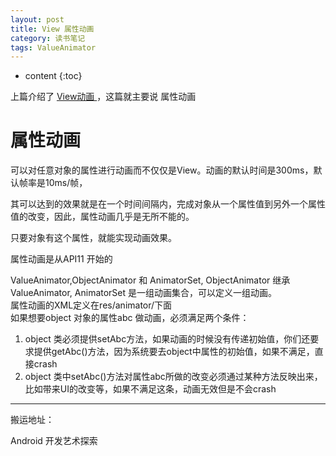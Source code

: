 ```yaml
---
layout: post
title: View 属性动画
category: 读书笔记
tags: ValueAnimator
---
```

* content
{:toc}

上篇介绍了 [ View动画 ](../../../../2019/07/25/view-animation/)，这篇就主要说 属性动画

# 属性动画
可以对任意对象的属性进行动画而不仅仅是View。动画的默认时间是300ms，默认帧率是10ms/帧，

其可以达到的效果就是在一个时间间隔内，完成对象从一个属性值到另外一个属性值的改变，因此，属性动画几乎是无所不能的。

只要对象有这个属性，就能实现动画效果。

属性动画是从API11 开始的

ValueAnimator,ObjectAnimator 和 AnimatorSet, ObjectAnimator 继承 ValueAnimator,
AnimatorSet 是一组动画集合，可以定义一组动画。  
属性动画的XML定义在res/animator/下面   
如果想要object 对象的属性abc 做动画，必须满足两个条件：
1. object 类必须提供setAbc方法，如果动画的时候没有传递初始值，你们还要求提供getAbc()方法，因为系统要去object中属性的初始值，如果不满足，直接crash
2. object 类中setAbc()方法对属性abc所做的改变必须通过某种方法反映出来，比如带来UI的改变等，如果不满足这条，动画无效但是不会crash











---
搬运地址：    

Android 开发艺术探索
